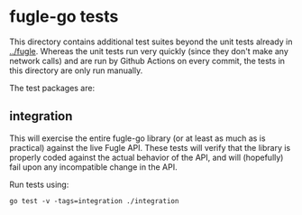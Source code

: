 # fugle-go tests

This directory contains additional test suites beyond the unit tests already in
[../fugle](../fugle). Whereas the unit tests run very quickly (since they
don't make any network calls) and are run by Github Actions on every commit, the tests
in this directory are only run manually.

The test packages are:

## integration

This will exercise the entire fugle-go library (or at least as much as is
practical) against the live Fugle API. These tests will verify that the
library is properly coded against the actual behavior of the API, and will
(hopefully) fail upon any incompatible change in the API.

Run tests using:

    go test -v -tags=integration ./integration
